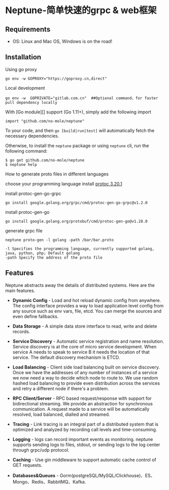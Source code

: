 # Neptune-简单快速的grpc & web框架

## Requirements
* OS: Linux and Mac OS, Windows is on the road!

## Installation

Using go proxy
```shell
go env -w GOPROXY="https://goproxy.cn,direct"
```

Local development
```shell
go env -w  GOPRIVATE="gitlab.com.cn"  ##Optional command，for faster pull dependency locally
```

With [Go module][] support (Go 1.11+), simply add the following import
```shell
import "github.com/no-mole/neptune"
```

To your code, and then `go [build|run|test]` will automatically fetch the
necessary dependencies.

Otherwise, to install the `neptune` package or using `neptune` cli, run the following command:

```console
$ go get github.com/no-mole/neptune
$ neptune help
```

How to generate proto files in different languages

choose your programming language install [protoc 3.20.1](https://github.com/protocolbuffers/protobuf/releases/tag/v3.20.1) 

install protoc-gen-go-grpc
```console
go install google.golang.org/grpc/cmd/protoc-gen-go-grpc@v1.2.0
```

install protoc-gen-go 
```console
go install google.golang.org/protobuf/cmd/protoc-gen-go@v1.28.0
```

generate grpc file
```console
neptune proto-gen -l golang -path /bar/bar.proto

-l Specifies the programming language, currently supported golang, java, python, php; Default golang
-path Specify the address of the proto file

```


## Features

Neptune abstracts away the details of distributed systems. Here are the main features.

- **Dynamic Config** - Load and hot reload dynamic config from anywhere. The config interface provides a way to load application
  level config from any source such as env vars, file, etcd. You can merge the sources and even define fallbacks.

- **Data Storage** - A simple data store interface to read, write and delete records.

- **Service Discovery** - Automatic service registration and name resolution. Service discovery is at the core of micro service
    development. When service A needs to speak to service B it needs the location of that service. The default discovery mechanism is
    ETCD.

- **Load Balancing** - Client side load balancing built on service discovery. Once we have the addresses of any number of instances
  of a service we now need a way to decide which node to route to. We use random hashed load balancing to provide even distribution
  across the services and retry a different node if there's a problem. 

- **RPC Client/Server** - RPC based request/response with support for bidirectional streaming. We provide an abstraction for synchronous
  communication. A request made to a service will be automatically resolved, load balanced, dialled and streamed.

- **Tracing** - Link tracing is an integral part of a distributed system that is optimized and analyzed by recording call levels and 
  time-consuming.

- **Logging** - logs can record important events as monitoring. neptune supports sending logs to files, stdout, or sending logs to the
  log center through grpc/udp protocol.

- **Caching** - Use gin middleware to support automatic cache control of GET requests.

- **Databases&Queues** - Gorm(postgreSQL/MySQL/Clickhouse)、ES、Mongo、Redis、RabbitMQ、Kafka.